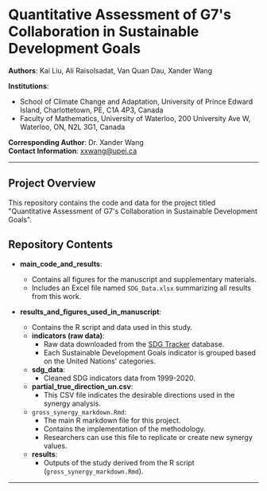# Quantitative Assessment of G7's Collaboration in Sustainable Development Goals

**Authors**: Kai Liu, Ali Raisolsadat, Van Quan Dau, Xander Wang

**Institutions**:  
- School of Climate Change and Adaptation, University of Prince Edward Island, Charlottetown, PE, C1A 4P3, Canada  
- Faculty of Mathematics, University of Waterloo, 200 University Ave W, Waterloo, ON, N2L 3G1, Canada

**Corresponding Author**: Dr. Xander Wang  
**Contact Information**: [xxwang@upei.ca](mailto:xxwang@upei.ca)

---

## Project Overview

This repository contains the code and data for the project titled "Quantitative Assessment of G7's Collaboration in Sustainable Development Goals".

## Repository Contents

- **main_code_and_results**: 
  - Contains all figures for the manuscript and supplementary materials.
  - Includes an Excel file named `SDG_Data.xlsx` summarizing all results from this work.

- **results_and_figures_used_in_manuscript**:
  - Contains the R script and data used in this study.
  - **indicators (raw data)**: 
    - Raw data downloaded from the [SDG Tracker](https://sdg-tracker.org) database.
    - Each Sustainable Development Goals indicator is grouped based on the United Nations' categories.
  - **sdg_data**: 
    - Cleaned SDG indicators data from 1999-2020.
  - **partial_true_direction_un.csv**: 
    - This CSV file indicates the desirable directions used in the synergy analysis.
  - `gross_synergy_markdown.Rmd`: 
    - The main R markdown file for this project.
    - Contains the implementation of the methodology.
    - Researchers can use this file to replicate or create new synergy values.
  - **results**: 
    - Outputs of the study derived from the R script (`gross_synergy_markdown.Rmd`).

---
